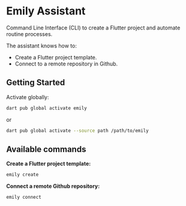 
# Emily Assistant
Command Line Interface (CLI) to create a Flutter project and automate routine processes.

The assistant knows how to:
- Create a Flutter project template.
- Connect to a remote repository in Github.

## Getting Started
Activate globally:
```sh
dart pub global activate emily
```
or
```sh
dart pub global activate --source path /path/to/emily
```

## Available commands

**Create a Flutter project template:**
```sh
emily create
```

**Connect a remote Github repository:**
```sh
emily connect
```
